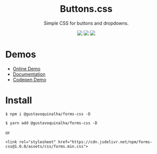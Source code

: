 
<div align="center">
<h1>Buttons.css</h1>
<p>Simple CSS for buttons and dropdowns.</p>
<img src="https://img.shields.io/badge/version-1.0.0-green.svg">
<img src="https://img.shields.io/github/issues/gustavoquinalha/forms-css.svg">
<img src="https://img.shields.io/github/license/gustavoquinalha/forms-css.svg">
</div>

# Demos
- [Online Demo](http://quinalha.me/forms-css/)
- [Documentation](http://quinalha.me/forms-css/#install)
- [Codepen Demo](https://codepen.io/gustavoquinalha/pen/paaKxq?editors=1100)

# Install
```
$ npm i @gustavoquinalha/forms-css -D
```
```
$ yarn add @gustavoquinalha/forms-css -D
```
or
```
<link rel="stylesheet" href="https://cdn.jsdelivr.net/npm/forms-css@1.0.0/assets/css/forms.min.css">
```